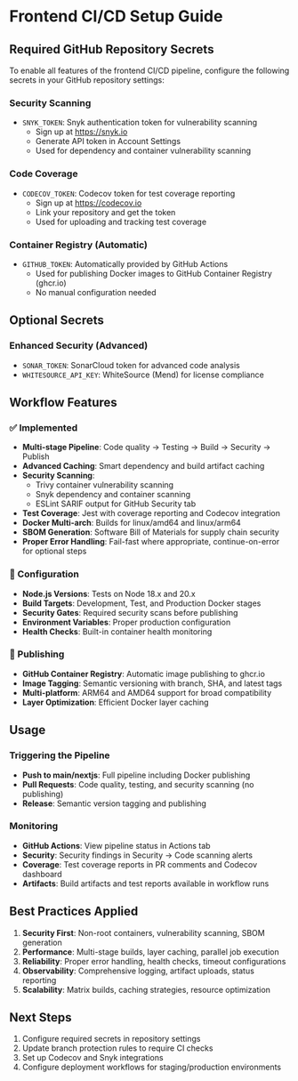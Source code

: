 # Frontend CI/CD Setup Guide

## Required GitHub Repository Secrets

To enable all features of the frontend CI/CD pipeline, configure the following secrets in your GitHub repository settings:

### Security Scanning
- `SNYK_TOKEN`: Snyk authentication token for vulnerability scanning
  - Sign up at https://snyk.io
  - Generate API token in Account Settings
  - Used for dependency and container vulnerability scanning

### Code Coverage
- `CODECOV_TOKEN`: Codecov token for test coverage reporting
  - Sign up at https://codecov.io
  - Link your repository and get the token
  - Used for uploading and tracking test coverage

### Container Registry (Automatic)
- `GITHUB_TOKEN`: Automatically provided by GitHub Actions
  - Used for publishing Docker images to GitHub Container Registry (ghcr.io)
  - No manual configuration needed

## Optional Secrets

### Enhanced Security (Advanced)
- `SONAR_TOKEN`: SonarCloud token for advanced code analysis
- `WHITESOURCE_API_KEY`: WhiteSource (Mend) for license compliance

## Workflow Features

### ✅ Implemented
- **Multi-stage Pipeline**: Code quality → Testing → Build → Security → Publish
- **Advanced Caching**: Smart dependency and build artifact caching
- **Security Scanning**: 
  - Trivy container vulnerability scanning
  - Snyk dependency and container scanning
  - ESLint SARIF output for GitHub Security tab
- **Test Coverage**: Jest with coverage reporting and Codecov integration
- **Docker Multi-arch**: Builds for linux/amd64 and linux/arm64
- **SBOM Generation**: Software Bill of Materials for supply chain security
- **Proper Error Handling**: Fail-fast where appropriate, continue-on-error for optional steps

### 🔧 Configuration
- **Node.js Versions**: Tests on Node 18.x and 20.x
- **Build Targets**: Development, Test, and Production Docker stages
- **Security Gates**: Required security scans before publishing
- **Environment Variables**: Proper production configuration
- **Health Checks**: Built-in container health monitoring

### 🚀 Publishing
- **GitHub Container Registry**: Automatic image publishing to ghcr.io
- **Image Tagging**: Semantic versioning with branch, SHA, and latest tags
- **Multi-platform**: ARM64 and AMD64 support for broad compatibility
- **Layer Optimization**: Efficient Docker layer caching

## Usage

### Triggering the Pipeline
- **Push to main/nextjs**: Full pipeline including Docker publishing
- **Pull Requests**: Code quality, testing, and security scanning (no publishing)
- **Release**: Semantic version tagging and publishing

### Monitoring
- **GitHub Actions**: View pipeline status in Actions tab
- **Security**: Security findings in Security → Code scanning alerts
- **Coverage**: Test coverage reports in PR comments and Codecov dashboard
- **Artifacts**: Build artifacts and test reports available in workflow runs

## Best Practices Applied

1. **Security First**: Non-root containers, vulnerability scanning, SBOM generation
2. **Performance**: Multi-stage builds, layer caching, parallel job execution
3. **Reliability**: Proper error handling, health checks, timeout configurations
4. **Observability**: Comprehensive logging, artifact uploads, status reporting
5. **Scalability**: Matrix builds, caching strategies, resource optimization

## Next Steps

1. Configure required secrets in repository settings
2. Update branch protection rules to require CI checks
3. Set up Codecov and Snyk integrations
4. Configure deployment workflows for staging/production environments